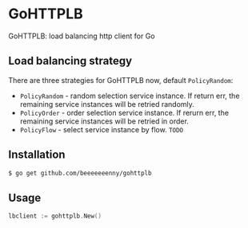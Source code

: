 GoHTTPLB
========

GoHTTPLB: load balancing http client for Go

## Load balancing strategy

There are three strategies for GoHTTPLB now, default `PolicyRandom`:

* `PolicyRandom` - random selection service instance. If return err, the remaining service instances will be retried randomly.
* `PolicyOrder` - order selection service instance. If rerurn err, the remaining service instances will be retried in order.
* `PolicyFlow` - select service instance by flow. `TODO`

## Installation

```bash
$ go get github.com/beeeeeeenny/gohttplb
```

## Usage

```go
lbclient := gohttplb.New()
```
